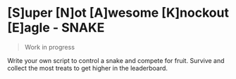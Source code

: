 # [S]uper [N]ot [A]wesome [K]nockout [E]agle - SNAKE
>Work in progress

Write your own script to control a snake and compete for fruit.
Survive and collect the most treats to get higher in the leaderboard.
